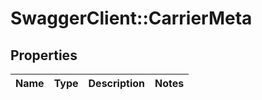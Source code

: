 # SwaggerClient::CarrierMeta

## Properties
Name | Type | Description | Notes
------------ | ------------- | ------------- | -------------


